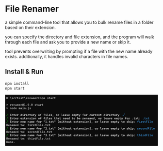 # File Renamer

a simple command-line tool that allows you to bulk rename files in a folder based on their extension.

you can specify the directory and file extension, and the program will walk through each file and ask you to provide a new name or skip it.

tool prevents overwriting by prompting if a file with the new name already exists. additionally, it handles invalid characters in file names.

## Install & Run
```
npm install
npm start
```

![renamer preview](https://github.com/trenter39/cli-applications/blob/master/file-renamer/preview.png)
